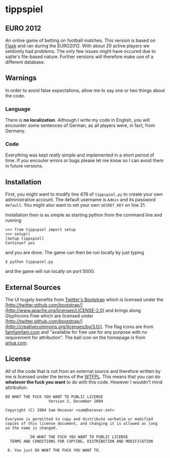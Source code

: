 # tippspiel
## EURO 2012
An online game of betting on football matches. This version is based on [Flask](http://flask.pocoo.org/) and ran during the EURO2012. With about 20 active players we seldomly had problems. The only few issues might have occured due to sqlite's file-based nature. Further versions will therefore make use of a different database.


## Warnings
In order to avoid false expectations, allow me to say one or two things about the code.

### Language
There is **no localization**. Although I write my code in English, you will encounter some sentences of German, as all players were, in fact, from Germany.

### Code
Everything was kept _really_ simple and implemented in a short period of time. If you encouter errors or bugs please let me know so I can avoid them in future versions.


## Installation
First, you might want to modify line 476 of `tippspiel.py` to create your own administrative account. The default username is `Admin` and its password `default`. You might also want to set your own `SECRET_KEY` on line 21.

Installation then is as simple as starting python from the command line and running
    
    >>> from tippspiel import setup
    >>> setup()
    [Setup tippspiel]
    Continue? yes

and you are done. The game can then be run locally by just typing

    $ python tippspiel.py

and the game will run locally on port 5000.


## External Sources
The UI hugely benefits from [Twitter's Bootstrap](http://twitter.github.com/bootstrap/) which is licensed under the [http://twitter.github.com/bootstrap/](http://www.apache.org/licenses/LICENSE-2.0) and brings along Glyphicons Free which are licensed under [http://twitter.github.com/bootstrap/](http://creativecommons.org/licenses/by/3.0/). The flag icons are from [famfamfam.com](http://www.famfamfam.com/) and "available for free use for any purpose with no requirement for attribution". The ball icon on the homepage is from [artua.com](http://www.artua.com/freeicons/).


## License
All of the code that is not from an external source and therefore written by me is licensed under the terms of the [WTFPL](http://sam.zoy.org/wtfpl/). This means that you can do **whatever the fuck you want** to do with this code. However I wouldn't mind attribution.

    DO WHAT THE FUCK YOU WANT TO PUBLIC LICENSE 
                       Version 2, December 2004 

    Copyright (C) 2004 Sam Hocevar <sam@hocevar.net> 

    Everyone is permitted to copy and distribute verbatim or modified 
    copies of this license document, and changing it is allowed as long 
    as the name is changed. 

               DO WHAT THE FUCK YOU WANT TO PUBLIC LICENSE 
      TERMS AND CONDITIONS FOR COPYING, DISTRIBUTION AND MODIFICATION 

     0. You just DO WHAT THE FUCK YOU WANT TO.
